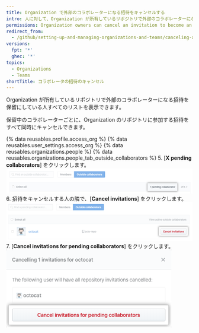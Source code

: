 ```yaml
---
title: Organization で外部のコラボレーターになる招待をキャンセルする
intro: 人に対して、Organization が所有しているリポジトリで外部のコラボレーターになる招待をすべてキャンセルすることができます。
permissions: Organization owners can cancel an invitation to become an outside collaborator in the organization.
redirect_from:
  - /github/setting-up-and-managing-organizations-and-teams/canceling-an-invitation-to-become-an-outside-collaborator-in-your-organization
versions:
  fpt: '*'
  ghec: '*'
topics:
  - Organizations
  - Teams
shortTitle: コラボレータの招待のキャンセル
---
```


Organization が所有しているリポジトリで外部のコラボレーターになる招待を保留にしている人すべてのリストを表示できます。

保留中のコラボレーターごとに、Organization のリポジトリに参加する招待をすべて同時にキャンセルできます。

{% data reusables.profile.access_org %}
{% data reusables.user_settings.access_org %}
{% data reusables.organizations.people %}
{% data reusables.organizations.people_tab_outside_collaborators %}
5. [**X pending collaborators**] をクリックします。 ![[Pending collaborators] ボタン](/assets/images/help/organizations/pending-collaborator-list.png)
6. 招待をキャンセルする人の隣で、[**Cancel invitations**] をクリックします。 ![[Cancel invitation] ボタン](/assets/images/help/organizations/cancel-pending-collaborators.png)
7. [**Cancel invitations for pending collaborators**] をクリックします。 ![キャンセルの確認ボタン](/assets/images/help/organizations/confirm-cancelation-of-pending-collaborators.png)
